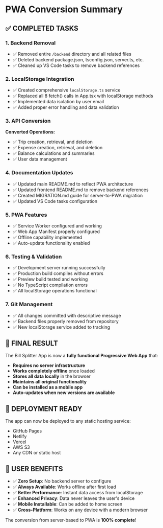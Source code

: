 # PWA Conversion Summary

## ✅ COMPLETED TASKS

### 1. Backend Removal
- ✅ Removed entire `/backend` directory and all related files
- ✅ Deleted backend package.json, tsconfig.json, server.ts, etc.
- ✅ Cleaned up VS Code tasks to remove backend references

### 2. LocalStorage Integration
- ✅ Created comprehensive `localStorage.ts` service
- ✅ Replaced all 8 fetch() calls in App.tsx with localStorage methods
- ✅ Implemented data isolation by user email
- ✅ Added proper error handling and data validation

### 3. API Conversion
**Converted Operations:**
- ✅ Trip creation, retrieval, and deletion
- ✅ Expense creation, retrieval, and deletion
- ✅ Balance calculations and summaries
- ✅ User data management

### 4. Documentation Updates
- ✅ Updated main README.md to reflect PWA architecture
- ✅ Updated frontend README.md to remove backend references
- ✅ Created MIGRATION.md guide for server-to-PWA migration
- ✅ Updated VS Code tasks configuration

### 5. PWA Features
- ✅ Service Worker configured and working
- ✅ Web App Manifest properly configured
- ✅ Offline capability implemented
- ✅ Auto-update functionality enabled

### 6. Testing & Validation
- ✅ Development server running successfully
- ✅ Production build compiles without errors
- ✅ Preview build tested and working
- ✅ No TypeScript compilation errors
- ✅ All localStorage operations functional

### 7. Git Management
- ✅ All changes committed with descriptive message
- ✅ Backend files properly removed from repository
- ✅ New localStorage service added to tracking

## 🎯 FINAL RESULT

The Bill Splitter App is now a **fully functional Progressive Web App** that:

- **Requires no server infrastructure**
- **Works completely offline** once loaded
- **Stores all data locally** in the browser
- **Maintains all original functionality**
- **Can be installed as a mobile app**
- **Auto-updates when new versions are available**

## 🚀 DEPLOYMENT READY

The app can now be deployed to any static hosting service:
- GitHub Pages
- Netlify
- Vercel
- AWS S3
- Any CDN or static host

## 📱 USER BENEFITS

- ✅ **Zero Setup**: No backend server to configure
- ✅ **Always Available**: Works offline after first load
- ✅ **Better Performance**: Instant data access from localStorage
- ✅ **Enhanced Privacy**: Data never leaves the user's device
- ✅ **Mobile Installable**: Can be added to home screen
- ✅ **Cross-Platform**: Works on any device with a modern browser

The conversion from server-based to PWA is **100% complete**!
